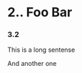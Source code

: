2.. Foo Bar
========================================

### 3.2
This is a long sentense

And another one

